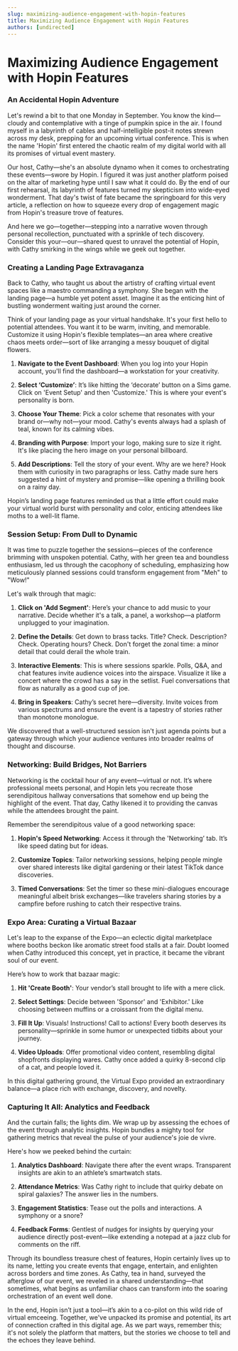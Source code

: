 ```yaml
---
slug: maximizing-audience-engagement-with-hopin-features
title: Maximizing Audience Engagement with Hopin Features
authors: [undirected]
---
```



# Maximizing Audience Engagement with Hopin Features

### An Accidental Hopin Adventure

Let's rewind a bit to that one Monday in September. You know the kind—cloudy and contemplative with a tinge of pumpkin spice in the air. I found myself in a labyrinth of cables and half-intelligible post-it notes strewn across my desk, prepping for an upcoming virtual conference. This is when the name 'Hopin' first entered the chaotic realm of my digital world with all its promises of virtual event mastery.

Our host, Cathy—she's an absolute dynamo when it comes to orchestrating these events—swore by Hopin. I figured it was just another platform poised on the altar of marketing hype until I saw what it could do. By the end of our first rehearsal, its labyrinth of features turned my skepticism into wide-eyed wonderment. That day's twist of fate became the springboard for this very article, a reflection on how to squeeze every drop of engagement magic from Hopin's treasure trove of features.

And here we go—together—stepping into a narrative woven through personal recollection, punctuated with a sprinkle of tech discovery. Consider this your—our—shared quest to unravel the potential of Hopin, with Cathy smirking in the wings while we geek out together.

### Creating a Landing Page Extravaganza

Back to Cathy, who taught us about the artistry of crafting virtual event spaces like a maestro commanding a symphony. She began with the landing page—a humble yet potent asset. Imagine it as the enticing hint of bustling wonderment waiting just around the corner.

Think of your landing page as your virtual handshake. It's your first hello to potential attendees. You want it to be warm, inviting, and memorable. Customize it using Hopin's flexible templates—an area where creative chaos meets order—sort of like arranging a messy bouquet of digital flowers.

1. **Navigate to the Event Dashboard**: When you log into your Hopin account, you'll find the dashboard—a workstation for your creativity.
   
2. **Select ‘Customize’**: It’s like hitting the ‘decorate’ button on a Sims game. Click on 'Event Setup' and then 'Customize.' This is where your event's personality is born.

3. **Choose Your Theme**: Pick a color scheme that resonates with your brand or—why not—your mood. Cathy's events always had a splash of teal, known for its calming vibes.

4. **Branding with Purpose**: Import your logo, making sure to size it right. It's like placing the hero image on your personal billboard.

5. **Add Descriptions**: Tell the story of your event. Why are we here? Hook them with curiosity in two paragraphs or less. Cathy made sure hers suggested a hint of mystery and promise—like opening a thrilling book on a rainy day.

Hopin’s landing page features reminded us that a little effort could make your virtual world burst with personality and color, enticing attendees like moths to a well-lit flame.

### Session Setup: From Dull to Dynamic

It was time to puzzle together the sessions—pieces of the conference brimming with unspoken potential. Cathy, with her green tea and boundless enthusiasm, led us through the cacophony of scheduling, emphasizing how meticulously planned sessions could transform engagement from "Meh" to "Wow!"

Let's walk through that magic:

1. **Click on 'Add Segment'**: Here’s your chance to add music to your narrative. Decide whether it's a talk, a panel, a workshop—a platform unplugged to your imagination.

2. **Define the Details**: Get down to brass tacks. Title? Check. Description? Check. Operating hours? Check. Don't forget the zonal time: a minor detail that could derail the whole train.

3. **Interactive Elements**: This is where sessions sparkle. Polls, Q&A, and chat features invite audience voices into the airspace. Visualize it like a concert where the crowd has a say in the setlist. Fuel conversations that flow as naturally as a good cup of joe.

4. **Bring in Speakers**: Cathy’s secret here—diversity. Invite voices from various spectrums and ensure the event is a tapestry of stories rather than monotone monologue.

We discovered that a well-structured session isn't just agenda points but a gateway through which your audience ventures into broader realms of thought and discourse.

### Networking: Build Bridges, Not Barriers

Networking is the cocktail hour of any event—virtual or not. It’s where professional meets personal, and Hopin lets you recreate those serendipitous hallway conversations that somehow end up being the highlight of the event. That day, Cathy likened it to providing the canvas while the attendees brought the paint.

Remember the serendipitous value of a good networking space:

1. **Hopin's Speed Networking**: Access it through the 'Networking’ tab. It’s like speed dating but for ideas.

2. **Customize Topics**: Tailor networking sessions, helping people mingle over shared interests like digital gardening or their latest TikTok dance discoveries.

3. **Timed Conversations**: Set the timer so these mini-dialogues encourage meaningful albeit brisk exchanges—like travelers sharing stories by a campfire before rushing to catch their respective trains.

### Expo Area: Curating a Virtual Bazaar

Let's leap to the expanse of the Expo—an eclectic digital marketplace where booths beckon like aromatic street food stalls at a fair. Doubt loomed when Cathy introduced this concept, yet in practice, it became the vibrant soul of our event.

Here’s how to work that bazaar magic:

1. **Hit 'Create Booth'**: Your vendor’s stall brought to life with a mere click.

2. **Select Settings**: Decide between 'Sponsor' and 'Exhibitor.' Like choosing between muffins or a croissant from the digital menu.

3. **Fill It Up**: Visuals! Instructions! Call to actions! Every booth deserves its personality—sprinkle in some humor or unexpected tidbits about your journey.

4. **Video Uploads**: Offer promotional video content, resembling digital shopfronts displaying wares. Cathy once added a quirky 8-second clip of a cat, and people loved it.

In this digital gathering ground, the Virtual Expo provided an extraordinary balance—a place rich with exchange, discovery, and novelty.

### Capturing It All: Analytics and Feedback

And the curtain falls; the lights dim. We wrap up by assessing the echoes of the event through analytic insights. Hopin bundles a mighty tool for gathering metrics that reveal the pulse of your audience's joie de vivre.

Here's how we peeked behind the curtain:

1. **Analytics Dashboard**: Navigate there after the event wraps. Transparent insights are akin to an athlete’s smartwatch stats.

2. **Attendance Metrics**: Was Cathy right to include that quirky debate on spiral galaxies? The answer lies in the numbers. 

3. **Engagement Statistics**: Tease out the polls and interactions. A symphony or a snore?

4. **Feedback Forms**: Gentlest of nudges for insights by querying your audience directly post-event—like extending a notepad at a jazz club for comments on the riff.

Through its boundless treasure chest of features, Hopin certainly lives up to its name, letting you create events that engage, entertain, and enlighten across borders and time zones. As Cathy, tea in hand, surveyed the afterglow of our event, we reveled in a shared understanding—that sometimes, what begins as unfamiliar chaos can transform into the soaring orchestration of an event well done.

In the end, Hopin isn’t just a tool—it’s akin to a co-pilot on this wild ride of virtual emceeing. Together, we've unpacked its promise and potential, its art of connection crafted in this digital age. As we part ways, remember this; it's not solely the platform that matters, but the stories we choose to tell and the echoes they leave behind.